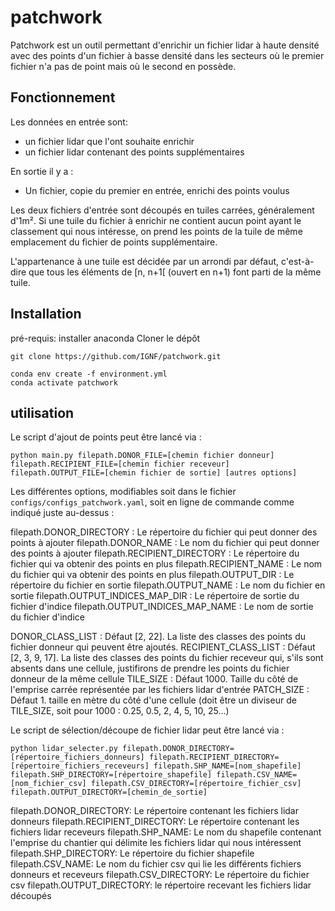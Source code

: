 # patchwork
Patchwork est un outil permettant d'enrichir un fichier lidar à haute densité avec des points d'un fichier à basse densité dans les secteurs où le premier fichier n'a pas de point mais où le second en possède.

## Fonctionnement
Les données en entrée sont:
- un fichier lidar que l'ont souhaite enrichir
- un fichier lidar contenant des points supplémentaires

En sortie il y a :
- Un fichier, copie du premier en entrée, enrichi des points voulus

Les deux fichiers d'entrée sont découpés en tuiles carrées, généralement d'1m². Si une tuile du fichier à enrichir ne contient aucun point ayant le classement qui nous intéresse, on prend les points de la tuile de même emplacement du fichier de points supplémentaire.

L'appartenance à une tuile est décidée par un arrondi par défaut, c'est-à-dire que tous les éléments de [n, n+1[ (ouvert en n+1) font parti de la même tuile.

## Installation
pré-requis: installer anaconda
Cloner le dépôt
```
git clone https://github.com/IGNF/patchwork.git
```

```
conda env create -f environment.yml
conda activate patchwork
```
## utilisation

Le script d'ajout de points peut être lancé via :
```
python main.py filepath.DONOR_FILE=[chemin fichier donneur] filepath.RECIPIENT_FILE=[chemin fichier receveur] filepath.OUTPUT_FILE=[chemin fichier de sortie] [autres options]
```
Les différentes options, modifiables soit dans le fichier `configs/configs_patchwork.yaml`, soit en ligne de commande comme indiqué juste au-dessus :

filepath.DONOR_DIRECTORY : Le répertoire du fichier qui peut donner des points à ajouter
filepath.DONOR_NAME : Le nom du fichier qui peut donner des points à ajouter
filepath.RECIPIENT_DIRECTORY : Le répertoire du fichier qui va obtenir des points en plus
filepath.RECIPIENT_NAME : Le nom du fichier qui va obtenir des points en plus
filepath.OUTPUT_DIR : Le répertoire du fichier en sortie
filepath.OUTPUT_NAME : Le nom du fichier en sortie
filepath.OUTPUT_INDICES_MAP_DIR : Le répertoire de sortie du fichier d'indice
filepath.OUTPUT_INDICES_MAP_NAME : Le nom de sortie du fichier d'indice

DONOR_CLASS_LIST : Défaut [2, 22]. La liste des classes des points du fichier donneur qui peuvent être ajoutés.
RECIPIENT_CLASS_LIST : Défaut [2, 3, 9, 17]. La liste des classes des points du fichier receveur qui, s'ils sont absents dans une cellule, justifirons de prendre les points du fichier donneur de la même cellule
TILE_SIZE : Défaut 1000. Taille du côté de l'emprise carrée représentée par les fichiers lidar d'entrée
PATCH_SIZE : Défaut 1. taille en mètre du côté d'une cellule (doit être un diviseur de TILE_SIZE, soit pour 1000 : 0.25, 0.5, 2, 4, 5, 10, 25...)

Le script de sélection/découpe de fichier lidar peut être lancé via :
```
python lidar_selecter.py filepath.DONOR_DIRECTORY=[répertoire_fichiers_donneurs] filepath.RECIPIENT_DIRECTORY=[répertoire_fichiers_receveurs] filepath.SHP_NAME=[nom_shapefile] filepath.SHP_DIRECTORY=[répertoire_shapefile] filepath.CSV_NAME=[nom_fichier_csv] filepath.CSV_DIRECTORY=[répertoire_fichier_csv] filepath.OUTPUT_DIRECTORY=[chemin_de_sortie]
```

filepath.DONOR_DIRECTORY: Le répertoire contenant les fichiers lidar donneurs
filepath.RECIPIENT_DIRECTORY: Le répertoire contenant les fichiers lidar receveurs
filepath.SHP_NAME: Le nom du shapefile contenant l'emprise du chantier qui délimite les fichiers lidar qui nous intéressent
filepath.SHP_DIRECTORY: Le répertoire du fichier shapefile
filepath.CSV_NAME: Le nom du fichier csv qui lie les différents fichiers donneurs et receveurs
filepath.CSV_DIRECTORY: Le répertoire du fichier csv
filepath.OUTPUT_DIRECTORY: le répertoire recevant les fichiers lidar découpés